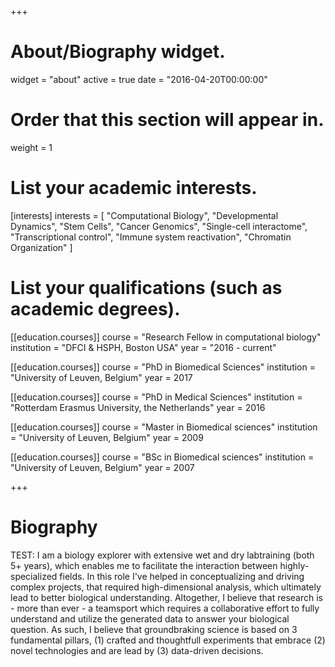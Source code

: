 +++
# About/Biography widget.
widget = "about"
active = true
date = "2016-04-20T00:00:00"

# Order that this section will appear in.
weight = 1

# List your academic interests.
[interests]
  interests = [
    "Computational Biology",
    "Developmental Dynamics",
    "Stem Cells",
    "Cancer Genomics",
    "Single-cell interactome",
    "Transcriptional control",
    "Immune system reactivation",
    "Chromatin Organization"
  ]

# List your qualifications (such as academic degrees).
[[education.courses]]
  course = "Research Fellow in computational biology"
  institution = "DFCI & HSPH, Boston USA"
  year = "2016 - current"

[[education.courses]]
  course = "PhD in Biomedical Sciences"
  institution = "University of Leuven, Belgium"
  year = 2017
  
[[education.courses]]
  course = "PhD in Medical Sciences"
  institution = "Rotterdam Erasmus University, the Netherlands"
  year = 2016

[[education.courses]]
  course = "Master in Biomedical sciences"
  institution = "University of Leuven, Belgium"
  year = 2009

[[education.courses]]
  course = "BSc in Biomedical sciences"
  institution = "University of Leuven, Belgium"
  year = 2007
 
+++

# Biography

TEST: I am a biology explorer with extensive wet and dry labtraining (both 5+ years), which enables me to facilitate the interaction between highly-specialized fields.
In this role I've helped in conceptualizing and driving complex projects, that required high-dimensional analysis, which ultimately lead to better biological understanding. Altogether, I believe that research is - more than ever - a teamsport which requires a collaborative effort to fully understand and utilize the generated data to answer your biological question.
As such, I believe that groundbraking science is based on 3 fundamental pillars, (1) crafted and thoughtfull experiments that embrace (2) novel technologies and are lead by (3) data-driven decisions.
